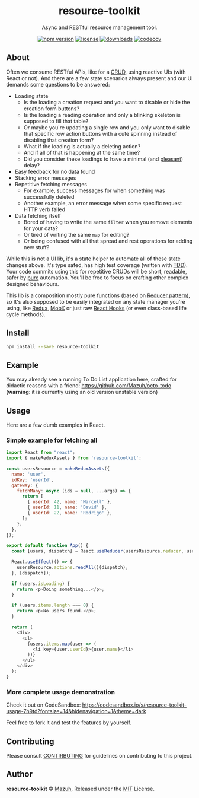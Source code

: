 <p align="center"><h1 align="center">
  resource-toolkit
</h1>

<p align="center">
  Async and RESTful resource management tool.
</p>

<p align="center">
  <a href="https://www.npmjs.org/package/resource-toolkit"><img src="https://badgen.net/npm/v/resource-toolkit" alt="npm version"/></a>
  <a href="https://www.npmjs.org/package/resource-toolkit"><img src="https://badgen.net/npm/license/resource-toolkit" alt="license"/></a>
  <a href="https://www.npmjs.org/package/resource-toolkit"><img src="https://badgen.net/npm/dt/resource-toolkit" alt="downloads"/></a>
  <a href="https://codecov.io/gh/mazuh/resource-toolkit"><img src="https://badgen.net/codecov/c/github/mazuh/resource-toolkit" alt="codecov"/></a>
</p>

## About

Often we consume RESTful APIs, like for a [CRUD](https://en.wikipedia.org/wiki/Create,_read,_update_and_delete), using reactive UIs (with React or not). And there are a few state scenarios always present and our UI demands some questions to be answered:
- Loading state
  - Is the loading a creation request and you want to disable or hide the creation form buttons?
  - Is the loading a reading operation and only a blinking skeleton is supposed to fill that table?
  - Or maybe you're updating a single row and you only want to disable that specific row action buttons with a cute spinning instead of disabling that creation form?
  - What if the loading is actually a deleting action?
  - And if all of that is happening at the same time?
  - Did you consider these loadings to have a minimal (and [pleasant](https://www.nngroup.com/articles/website-response-times/)) delay?
- Easy feedback for no data found
- Stacking error messages
- Repetitive fetching messages
  - For example, success messages for when something was successfully deleted
  - Another example, an error message when some specific request HTTP verb failed
- Data fetching itself
  - Bored of having to write the same `filter` when you remove elements for your data?
  - Or tired of writing the same `map` for editing?
  - Or being confused with all that spread and rest operations for adding new stuff?

While this is not a UI lib, it's a state helper to automate all of these state changes above.
It's type safed, has high test coverage (written with [TDD](https://en.wikipedia.org/wiki/Test-driven_development)).
Your code commits using this for repetitive CRUDs will be short, readable,
safer by [pure](https://en.wikipedia.org/wiki/Pure_function) automation. You'll be free to focus
on crafting other complex designed behaviours.

This lib is a composition mostly pure
functions (based on [Reducer pattern](https://kentcdodds.com/blog/the-state-reducer-pattern/)),
so It's also supposed to be easily integrated on any state manager you're using, like
[Redux](https://redux-toolkit.js.org/), [MobX](https://mobx.js.org/) or just raw
[React Hooks](https://reactjs.org/docs/hooks-overview.html) (or even class-based life cycle methods).

## Install

```bash
npm install --save resource-toolkit
```

## Example

You may already see a running To Do List application
here, crafted for didactic reasons with a friend:
https://github.com/Mazuh/octo-todo (**warning**: it is currently using an old version unstable version)

## Usage

Here are a few dumb examples in React.

### Simple example for fetching all

```js
import React from "react";
import { makeReduxAssets } from 'resource-toolkit';

const usersResource = makeReduxAssets({
  name: 'user',
  idKey: 'userId',
  gateway: {
    fetchMany: async (ids = null, ...args) => {
      return [
        { userId: 42, name: 'Marcell' },
        { userId: 11, name: 'David' },
        { userId: 22, name: 'Rodrigo' },
      ];
    },
  },
});

export default function App() {
  const [users, dispatch] = React.useReducer(usersResource.reducer, usersResource.initialState);

  React.useEffect(() => {
    usersResource.actions.readAll()(dispatch);
  }, [dispatch]);

  if (users.isLoading) {
    return <p>Doing something...</p>;
  }

  if (users.items.length === 0) {
    return <p>No users found.</p>;
  }

  return (
    <div>
      <ul>
        {users.items.map(user => (
          <li key={user.userId}>{user.name}</li>
        ))}
      </ul>
    </div>
  );
}
```

### More complete usage demonstration

Check it out on CodeSandbox:
https://codesandbox.io/s/resource-toolkit-usage-7h9td?fontsize=14&hidenavigation=1&theme=dark

Feel free to fork it and test the features by yourself.

## Contributing

Please consult [CONTIRBUTING](./CONTRIBUTING.md) for guidelines on contributing to this project.

## Author

**resource-toolkit** © [Mazuh](https://github.com/mazuh), Released under the [MIT](./LICENSE) License.
